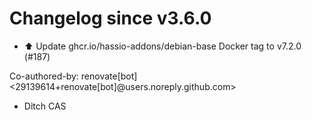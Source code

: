 # Changelog since v3.6.0
- ⬆️ Update ghcr.io/hassio-addons/debian-base Docker tag to v7.2.0 (#187)

Co-authored-by: renovate[bot] <29139614+renovate[bot]@users.noreply.github.com> 
- Ditch CAS 
